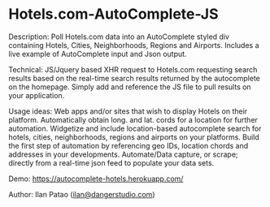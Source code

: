 # Hotels.com-AutoComplete-JS

Description:
Poll Hotels.com data into an AutoComplete styled div containing Hotels, Cities, Neighborhoods, Regions and Airports. Includes a live example of AutoComplete input and Json output.

Technical:
JS/Jquery based XHR request to Hotels.com requesting search results based on the real-time search results returned by the autocomplete on the homepage. Simply add and reference the JS file to pull results on your application.

Usage ideas:
Web apps and/or sites that wish to display Hotels on their platform.
Automatically obtain long. and lat. cords for a location for further automation.
Widgetize and include location-based autocomplete search for hotels, cities, neighborhoods, regions and airports on your platforms.
Build the first step of automation by referencing geo IDs, location chords and addresses in your developments.
Automate/Data capture, or scrape; directly from a real-time json feed to populate your data sets.

Demo:
https://autocomplete-hotels.herokuapp.com/

Author:
Ilan Patao (ilan@dangerstudio.com)
